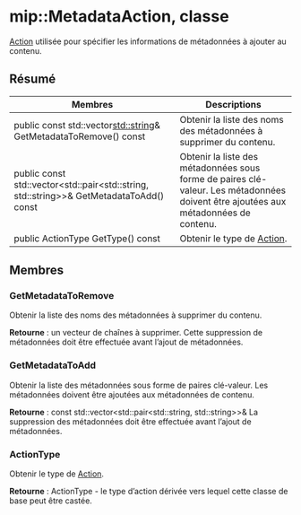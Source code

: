 # <a name="class-mipmetadataaction"></a>mip::MetadataAction, classe 
[Action](class_mip_action.md) utilisée pour spécifier les informations de métadonnées à ajouter au contenu.
  
## <a name="summary"></a>Résumé
 Membres                        | Descriptions                                
--------------------------------|---------------------------------------------
public const std::vector<std::string>& GetMetadataToRemove() const  |  Obtenir la liste des noms des métadonnées à supprimer du contenu.
public const std::vector<std::pair<std::string, std::string>>& GetMetadataToAdd() const  |  Obtenir la liste des métadonnées sous forme de paires clé-valeur. Les métadonnées doivent être ajoutées aux métadonnées de contenu.
 public ActionType GetType() const  |  Obtenir le type de [Action](class_mip_action.md).
  
## <a name="members"></a>Membres
  
### <a name="getmetadatatoremove"></a>GetMetadataToRemove
Obtenir la liste des noms des métadonnées à supprimer du contenu.

  
**Retourne** : un vecteur de chaînes à supprimer. Cette suppression de métadonnées doit être effectuée avant l’ajout de métadonnées.
  
### <a name="getmetadatatoadd"></a>GetMetadataToAdd
Obtenir la liste des métadonnées sous forme de paires clé-valeur. Les métadonnées doivent être ajoutées aux métadonnées de contenu.

  
**Retourne** : const std::vector<std::pair<std::string, std::string>>& La suppression des métadonnées doit être effectuée avant l’ajout de métadonnées.
  
### <a name="actiontype"></a>ActionType
Obtenir le type de [Action](class_mip_action.md).

  
**Retourne** : ActionType - le type d’action dérivée vers lequel cette classe de base peut être castée.